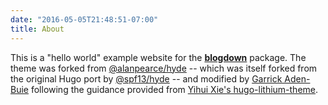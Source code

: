 ```yaml
---
date: "2016-05-05T21:48:51-07:00"
title: About
---
```


This is a "hello world" example website for the [**blogdown**](https://github.com/rstudio/blogdown) package. The theme was forked from [@alanpearce/hyde](https://github.com/alanpearce/hyde) -- which was itself forked from the original Hugo port by [@spf13/hyde](https://github.com/spf13/hyde) -- and modified by [Garrick Aden-Buie](https://github.com/gadenbuie/hyde) following the guidance provided from [Yihui Xie's hugo-lithium-theme](https://github.com/yihui/hugo-lithium-theme).
